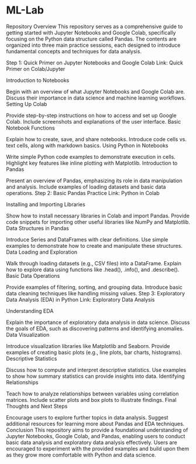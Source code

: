 # ML-Lab

Repository Overview
This repository serves as a comprehensive guide to getting started with Jupyter Notebooks and Google Colab, specifically focusing on the Python data structure called Pandas. The contents are organized into three main practice sessions, each designed to introduce fundamental concepts and techniques for data analysis.

Step 1: Quick Primer on Jupyter Notebooks and Google Colab
Link: Quick Primer on Colab/Jupyter

Introduction to Notebooks

Begin with an overview of what Jupyter Notebooks and Google Colab are.
Discuss their importance in data science and machine learning workflows.
Setting Up Colab

Provide step-by-step instructions on how to access and set up Google Colab.
Include screenshots and explanations of the user interface.
Basic Notebook Functions

Explain how to create, save, and share notebooks.
Introduce code cells vs. text cells, along with markdown basics.
Using Python in Notebooks

Write simple Python code examples to demonstrate execution in cells.
Highlight key features like inline plotting with Matplotlib.
Introduction to Pandas

Present an overview of Pandas, emphasizing its role in data manipulation and analysis.
Include examples of loading datasets and basic data operations.
Step 2: Basic Pandas Practice
Link: Python in Colab

Installing and Importing Libraries

Show how to install necessary libraries in Colab and import Pandas.
Provide code snippets for importing other useful libraries like NumPy and Matplotlib.
Data Structures in Pandas

Introduce Series and DataFrames with clear definitions.
Use simple examples to demonstrate how to create and manipulate these structures.
Data Loading and Exploration

Walk through loading datasets (e.g., CSV files) into a DataFrame.
Explain how to explore data using functions like .head(), .info(), and .describe().
Basic Data Operations

Provide examples of filtering, sorting, and grouping data.
Introduce basic data cleaning techniques like handling missing values.
Step 3: Exploratory Data Analysis (EDA) in Python
Link: Exploratory Data Analysis

Understanding EDA

Explain the importance of exploratory data analysis in data science.
Discuss the goals of EDA, such as discovering patterns and identifying anomalies.
Data Visualization

Introduce visualization libraries like Matplotlib and Seaborn.
Provide examples of creating basic plots (e.g., line plots, bar charts, histograms).
Descriptive Statistics

Discuss how to compute and interpret descriptive statistics.
Use examples to show how summary statistics can provide insights into data.
Identifying Relationships

Teach how to analyze relationships between variables using correlation matrices.
Include scatter plots and box plots to illustrate findings.
Final Thoughts and Next Steps

Encourage users to explore further topics in data analysis.
Suggest additional resources for learning more about Pandas and EDA techniques.
Conclusion
This repository aims to provide a foundational understanding of Jupyter Notebooks, Google Colab, and Pandas, enabling users to conduct basic data analysis and exploratory data analysis effectively. Users are encouraged to experiment with the provided examples and build upon them as they grow more comfortable with Python and data science.



